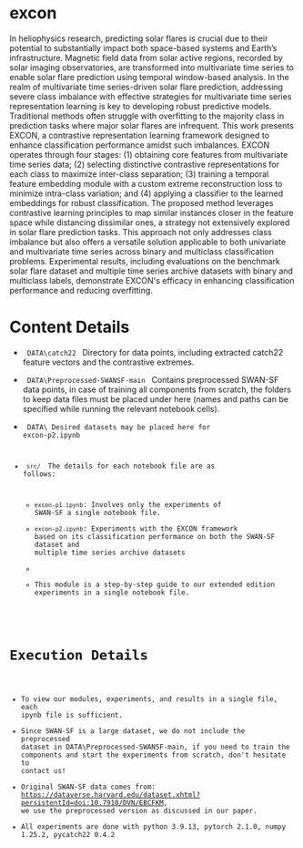 # excon
In heliophysics research, predicting solar flares is crucial due to their potential to substantially impact both space-based systems and Earth’s infrastructure. Magnetic field data from solar active regions, recorded by solar imaging observatories, are transformed into multivariate time series to enable solar flare prediction using temporal window-based analysis. In the realm of multivariate time series-driven solar flare prediction, addressing severe class imbalance with effective strategies for multivariate time series representation learning is key to developing robust predictive models. Traditional methods often struggle with overfitting to the majority class in prediction tasks where major solar flares are infrequent. This work presents EXCON, a contrastive representation learning framework designed to enhance classification performance amidst such imbalances. EXCON operates through four stages: (1) obtaining core features from multivariate time series data; (2) selecting distinctive contrastive representations for each class to maximize inter-class separation; (3) training a temporal feature embedding module with a custom extreme reconstruction loss to minimize intra-class variation; and (4) applying a classifier to the learned embeddings for robust classification. The proposed method leverages contrastive learning principles to map similar instances closer in the feature space while distancing dissimilar ones, a strategy not extensively explored in solar flare prediction tasks. This approach not only addresses class imbalance but also offers a versatile solution applicable to both univariate and multivariate time series across binary and multiclass classification problems. Experimental results, including evaluations on the benchmark solar flare dataset and multiple time series archive datasets with binary and multiclass labels, demonstrate EXCON's efficacy in enhancing classification performance and reducing overfitting.

# Content Details
* <code> DATA\catch22 </code> Directory for data points, including extracted catch22 feature vectors and the contrastive extremes.

* <code> DATA\Preprocessed-SWANSF-main </code> Contains preprocessed SWAN-SF data points, in case of training all components from scratch, the folders to keep data files must be placed under here (names and paths can be specified while running the relevant notebook cells).
* <code> DATA\ Desired datasets may be placed here for excon-p2.ipynb
  
* <code> src/ </code> The details for each notebook file are as follows:
  - <code>excon-p1.ipynb</code>: Involves only the experiments of SWAN-SF a single notebook file.
  - <code>excon-p2.ipynb</code>: Experiments with the EXCON framework based on its classification performance on both the SWAN-SF dataset and multiple time series archive datasets
  -
  - This module is a step-by-step guide to our extended edition experiments in a single notebook file.
    
# Execution Details 
* To view our modules, experiments, and results in a single file, each ipynb file is sufficient.
* Since SWAN-SF is a large dataset, we do not include the preprocessed dataset in DATA\Preprocessed-SWANSF-main, if you need to train the components and start the experiments from scratch, don't hesitate to contact us!
* Original SWAN-SF data comes from: https://dataverse.harvard.edu/dataset.xhtml?persistentId=doi:10.7910/DVN/EBCFKM,
we use the preprocessed version as discussed in our paper.
* All experiments are done with python 3.9.13, pytorch 2.1.0, numpy 1.25.2, pycatch22 0.4.2

